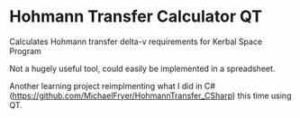 # Hohmann Transfer Calculator QT
Calculates Hohmann transfer delta-v requirements for Kerbal Space Program

Not a hugely useful tool, could easily be implemented in a spreadsheet.

Another learning project reimplmenting what I did in C# (https://github.com/MichaelFryer/HohmannTransfer_CSharp) this time using QT.
